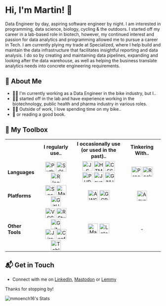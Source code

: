 # Hi, I'm Martin! 👋

Data Engineer by day, aspiring software engineer by night. I am interested in programming, data science, biology, cycling & the outdoors. I started off my career in a lab-based role in biotech, however, my continued interest and passion for data analytics and programming allowed me to pursue a career in Tech. I am currently plying my trade at Specialized, where I help build and maintain the data infrastructure that facilitates insightful reporting and data analysis. I do so by creating and maintaining data pipelines, expanding and looking after the data warehouse, as well as helping the business translate analytics needs into concrete engineering requirements. 

## 🧍 About Me

- 👨‍💻 I'm currently working as a Data Engineer in the bike industry, but I..
- 👨‍🔬 started off in the lab and have experience working in the biotechnology, public health and pharma industry in various roles. 
- 🚴‍♂️ Outside of work, I love spending time on my bike..
- 📖 or reading a good book.

## 🧰 My Toolbox

<table>
        <tr>
            <th style="border-left: none; border-top: none;"></th>
            <th><b>I regularly use..</b></th>
            <th><b>I occasionally use<br>(or used in the past)..</b></th>
            <th><b>Tinkering With..</b></th>
        </tr>
        <tr>
            <td><b>Languages</b></td>
            <td>
                <div style="text-align:center;">
                    <img height="32" width="32" alt="Python logo" title="Python" src="https://cdn.simpleicons.org/python/3776AB?viewbox=auto" /> 
                    <img height="32" width="32" alt="SQL logo" title="SQL" src="https://github.com/user-attachments/assets/da7c1dd0-b11d-45f3-8523-7214e682fcdf" />
                    <img height="32" width="32" alt="R logo" title="R" src="https://cdn.simpleicons.org/r?viewbox=auto" />
                </div>
            </td>
            <td>
                <div style="text-align:center;">
                    <img height="32" width="32" alt="JS logo" title="JavaScript" src="https://cdn.simpleicons.org/javascript/F7DF1E?viewbox=auto" /> 
                    <img height="32" width="32" alt="HTML logo" title="HTML" src="https://cdn.simpleicons.org/html5/E34F26?viewbox=auto" /> 
                    <img height="32" width="32" alt="CSS logo" title="CSS" src="https://cdn.simpleicons.org/css?viewbox=auto" />
                </div>
                <div style="text-align:center;">
                    <img height="32" width="32" alt="PHP logo" title="PHP" src="https://cdn.simpleicons.org/php/777BB4?viewbox=auto" /> 
                    <img height="32" width="32" alt="Java logo" title="Java" src="https://github.com/user-attachments/assets/2a5a1aa4-04c3-4eea-8654-fa8c2c1d1705" />
                    <img height="32" width="32" alt="GNU Bash logo" title="Bash" src="https://cdn.simpleicons.org/gnubash/4EAA25?viewbox=auto" />
                </div>
            </td>
            <td>
                <div style="text-align:center;">
                    <img height="32" width="32" alt="Processing logo" title="Processing" src="https://github.com/user-attachments/assets/bc45f82e-e6c9-49b1-ad6e-710f9aafd8f5" />
                    <img height="32" width="32" alt="Racket logo" title="Racket" src="https://cdn.simpleicons.org/racket/9F1D20?viewbox=auto" />
                </div>
            </td>
        </tr>
        <tr>
            <td><b>Platforms</b></td>
            <td>
                <div style="text-align:center;">
                    <img height="32" width="32" alt="Snowflake logo" title="Snowflake" src="https://cdn.simpleicons.org/snowflake?viewbox=auto" /> 
                    <img height="32" width="32" alt="Matillion logo" title="Matillion" src="https://cdn.simpleicons.org/matillion/19E57F?viewbox=auto" />
                    <img height="32" width="32" alt="GitHub logo" title="GitHub" src="https://cdn.simpleicons.org/github/181717?viewbox=auto" />
                </div>
            </td>
            <td>
                <div style="text-align:center;">
                    <img height="32" width="32" alt="AWS logo" title="AWS" src="https://cdn.simpleicons.org/amazonwebservices/232F3E?viewbox=auto" /> 
                    <img height="32" width="32" alt="GCP logo" title="Google Cloud" src="https://cdn.simpleicons.org/googlecloud?viewbox=auto" />
                </div>
            </td>
            <td>
                <div style="text-align:center;">
                    <img height="32" width="32" alt="Azure logo" title="Azure" src="https://github.com/user-attachments/assets/8c141234-16f1-4080-9087-d27df8e73b54" />
                </div>
            </td>
        </tr>
        <tr>
            <td><b>Other Tools</b></td>
            <td>
                <div style="text-align:center;">
                    <img height="32" width="32" alt="VSCode logo" title="VSCode" src="https://github.com/user-attachments/assets/e158d9dc-4dce-4519-bc75-c6ecd181f9e0" />
                    <img height="32" width="32" alt="RStudio logo" title="RStudio" src="https://cdn.simpleicons.org/rstudioide/75AADB?viewbox=auto" /> 
                    <img height="32" width="32" alt="Git logo" title="Git" src="https://cdn.simpleicons.org/git/F05032?viewbox=auto" /> 
                </div>
                <div style="text-align:center;">
                    <img height="32" width="32" alt="Jira logo" title="Jira" src="https://cdn.simpleicons.org/jira/0052CC?viewbox=auto" />
                    <img height="32" width="32" alt="Confluence logo" title="Confluence" src="https://cdn.simpleicons.org/Confluence?viewbox=auto" /> 
                    <img height="32" width="32" alt="Tableau logo" title="Tableau" src="https://cdn.simpleicons.org/Tableau?viewbox=auto" /> 
                </div>
            </td>
            <td>
                <div style="text-align:center;">
                    <img height="32" width="32" alt="Markdown logo" title="Markdown" src="https://cdn.simpleicons.org/Markdown?viewbox=auto" /> 
                    <img height="32" width="32" alt="Latex logo" title="Latex" src="https://cdn.simpleicons.org/latex?viewbox=auto" />
                </div>
            </td>
            <td valign="middle">
                <p style="text-align:center;">-</p>
            </td>
        </tr>
    </table>

## 📬 Get in Touch

- Connect with me on [LinkedIn](https://www.linkedin.com/in/martin-moench-04472286/), [Mastodon](https://mastodon.social/@JohnnyZeeGerman) or [Lemmy](https://lemmy.world/u/JohnnyZeeGerman)

Thanks for stopping by!

![mmoench16's Stats](https://github-readme-stats.vercel.app/api?username=mmoench16&theme=vue-dark&show_icons=true&hide_border=true&count_private=true)

<!--
**mmoench16/mmoench16** is a ✨ _special_ ✨ repository because its `README.md` (this file) appears on your GitHub profile.

Here are some ideas to get you started:

- 🔭 I’m currently working on ...
- 🌱 I’m currently learning ...
- 👯 I’m looking to collaborate on ...
- 🤔 I’m looking for help with ...
- 💬 Ask me about ...
- 📫 How to reach me: ...
- 😄 Pronouns: ...
- ⚡ Fun fact: ...

-->
